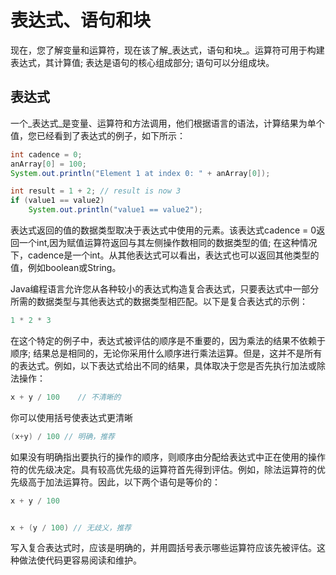 # 表达式、语句和块

现在，您了解变量和运算符，现在该了解_表达式，语句和块_。运算符可用于构建表达式，其计算值; 表达是语句的核心组成部分; 语句可以分组成块。

## 表达式
一个_表达式_是变量、运算符和方法调用，他们根据语言的语法，计算结果为单个值，您已经看到了表达式的例子，如下所示：

```java
int cadence = 0;
anArray[0] = 100;
System.out.println("Element 1 at index 0: " + anArray[0]);

int result = 1 + 2; // result is now 3
if (value1 == value2) 
    System.out.println("value1 == value2");
```

表达式返回的值的数据类型取决于表达式中使用的元素。该表达式cadence = 0返回一个int,因为赋值运算符返回与其左侧操作数相同的数据类型的值; 在这种情况下，cadence是一个int。从其他表达式可以看出，表达式也可以返回其他类型的值，例如boolean或String。

Java编程语言允许您从各种较小的表达式构造复合表达式，只要表达式中一部分所需的数据类型与其他表达式的数据类型相匹配。以下是复合表达式的示例：

```java
1 * 2 * 3
```

在这个特定的例子中，表达式被评估的顺序是不重要的，因为乘法的结果不依赖于顺序; 结果总是相同的，无论你采用什么顺序进行乘法运算。但是，这并不是所有的表达式。例如，以下表达式给出不同的结果，具体取决于您是否先执行加法或除法操作：

```java
x + y / 100    // 不清晰的
```

你可以使用括号使表达式更清晰

```java
(x+y) / 100 // 明确，推荐
```

如果没有明确指出要执行的操作的顺序，则顺序由分配给表达式中正在使用的操作符的优先级决定。具有较高优先级的运算符首先得到评估。例如，除法运算符的优先级高于加法运算符。因此，以下两个语句是等价的：

```java
x + y / 100 


x + (y / 100) // 无歧义，推荐
```

写入复合表达式时，应该是明确的，并用圆括号表示哪些运算符应该先被评估。这种做法使代码更容易阅读和维护。